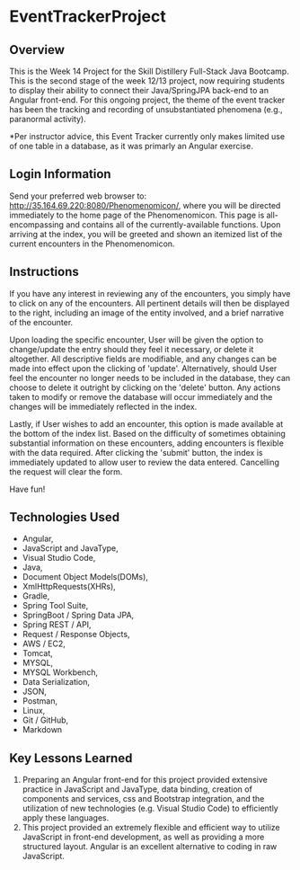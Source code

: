 # EventTrackerProject

## Overview

This is the Week 14 Project for the Skill Distillery Full-Stack Java Bootcamp.  This is the second stage of the week 12/13 project, now requiring students to display their ability to connect their Java/SpringJPA back-end to an Angular front-end.  For this ongoing project, the theme of the event tracker has been the tracking and recording of unsubstantiated phenomena (e.g., paranormal activity).

*Per instructor advice, this Event Tracker currently only makes limited use of one table in a database, as it was primarly an Angular exercise.

## Login Information

Send your preferred web browser to: http://35.164.69.220:8080/Phenomenomicon/, where you will be directed immediately to the home page of the Phenomenomicon.  This page is all-encompassing and contains all of the currently-available functions.  Upon arriving at the index, you will be greeted and shown an itemized list of the current encounters in the Phenomenomicon.  

## Instructions

If you have any interest in reviewing any of the encounters, you simply have to click on any of the encounters.  All pertinent details will then be displayed to the right, including an image of the entity involved, and a brief narrative of the encounter.  

Upon loading the specific encounter, User will be given the  option to change/update the entry should they feel it necessary, or delete it altogether.  All descriptive fields are modifiable, and any changes can be made into effect upon the clicking of 'update'.  Alternatively, should User feel the encounter no longer needs to be included in the database, they can choose to delete it outright by clicking on the 'delete' button.  Any actions taken to modify or remove the database will occur immediately and the changes will be immediately reflected in the index.

Lastly, if User wishes to add an encounter, this option is made available at the bottom of the index list.  Based on the difficulty of sometimes obtaining substantial information on these encounters, adding encounters is flexible with the data required.  After clicking the 'submit' button, the index is immediately updated to allow user to review the data entered.  Cancelling the request will clear the form.

Have fun!

## Technologies Used

* Angular,
* JavaScript and JavaType,
* Visual Studio Code,
* Java,
* Document Object Models(DOMs),
* XmlHttpRequests(XHRs),
* Gradle,
* Spring Tool Suite,
* SpringBoot / Spring Data JPA,
* Spring REST / API,
* Request / Response Objects,
* AWS / EC2,
* Tomcat,
* MYSQL,
* MYSQL Workbench,
* Data Serialization,
* JSON,
* Postman,
* Linux,
* Git / GitHub,
* Markdown

## Key Lessons Learned

1. Preparing an Angular front-end for this project provided extensive practice in JavaScript and JavaType, data binding, creation of components and services, css and Bootstrap integration, and the utilization of new technologies (e.g. Visual Studio Code) to efficiently apply these languages.
2. This project provided an extremely flexible and efficient way to utilize JavaScript in front-end development, as well as providing a more structured layout.  Angular is an excellent alternative to coding in raw JavaScript. 
